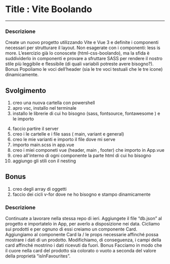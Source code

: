 # Title : Vite Boolando
________

### Descrizione
Create un nuovo progetto utilizzando Vite e Vue 3 e definite i componenti necessari per strutturare il layout.
Non esagerate con i componenti: less is more.
L’esercizio già lo conoscete (html-css-boolando), ma la sfida è suddividerlo in componenti e provare a sfruttare SASS per rendere il nostro stile più leggibile e flessibile (di quali variabili potreste avere bisogno?).
Bonus
Popoliamo le voci dell’header (sia le tre voci testuali che le tre icone) dinamicamente.

## Svolgimento 
1. creo una nuova cartella con powershell 
2. apro vsc, installo nel terminale
3. installo le librerie di cui ho bisogno (sass, fontsource, fontawesome ) e le importo 
<!-- fontawesome deve essere importato in main.js, è stato molto faticoso farlo funzionare-->
4. faccio partire il server
5. creo i le cartelle e i file sass ( main, variant e general)
6. creo le mie varianti e importo il file dove mi serve
7. importo main.scss in app.vue
8. creo i miei componeti vue (header, main , footer) che importo in App.vue 
9. creo all'interno di ogni componente la parte html di cui ho bisogno
8. aggiungo gli stili con il nesting


## Bonus
<!-- fatto sia per header che per footer, inserito il logo in modo dinamico con una funzione -->
1. creo degli array di oggetti 
2. faccio dei cicli v-for dove ne ho bisogno e stampo dinamicamente


### Descrizione
Continuate a lavorare nella stessa repo di ieri.
Aggiungete il file “db.json” al progetto e importatelo in App, per averlo a disposizione nei data. Cicliamo sui prodotti e per ognuno di essi creiamo un componente Card.
Aggiungiamo al componente Card la / le props necessarie affinché possa mostrare i dati di un prodotto. Modifichiamo, di conseguenza, i campi della card affinché mostrino i dati ricevuti da fuori.
Bonus
Facciamo in modo che il cuore nella card del prodotto sia colorato o vuoto a seconda del valore della proprietà “isInFavourites”.